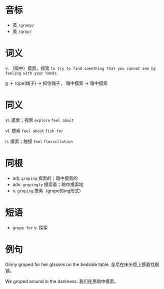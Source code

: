 # 音标

- 英 `/grəʊp/`
- 美 `/ɡrop/`

# 词义

v. （暗中）摸索，探索
`to try to find something that you cannot see by feeling with your hands`



g ＋ rope(绳子) → 抓住绳子， 暗中摸索 → 暗中摸索

# 同义

vi. 摸索；探索
`explore` `feel about`

vt. 摸索
`feel about` `fish for`

n. 摸索；触摸
`feel` `floccillation`

# 同根

- adj. `groping` 探索的；暗中摸索的
- adv. `gropingly` 摸索着；暗中摸索地
- v. `groping` 摸索（grope的ing形式）

# 短语

- `grope for` v. 探索

# 例句

Ginny groped for her glasses on the bedside table.
金尼在床头柜上摸着找眼镜。

We groped around in the darkness.
我们在黑暗中摸索。


